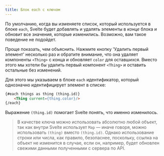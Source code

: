 ```yaml
---
title: Блок each с ключом
---
```


По умолчанию, когда вы изменяете список, который используется в блоке `each`, Svelte будет добавлять и удалять элементы в *конце* блока и обновит все значения, которые изменились. Возможно, вам такое поведение не подойдет.

Проще показать, чем объяснить. Нажмите кнопку 'Удалить первый элемент' несколько раз и обратите внимание, что она удаляет компоненты `<Thing>` с конца и обновляет `color` для оставшихся. Вместо этого мы хотели бы удалить первый компонент `<Thing>` и оставить остальные без изменений.

Для этого мы указываем в блоке `each` идентификатор, который однозначно идентифицирует элемент в списке:

```html
{#each things as thing (thing.id)}
	<Thing current={thing.color}/>
{/each}
```

Выражение `(thing.id)` помогает Svelte понять, что именно изменилось.

> В качестве ключа можно использовать абсолютно любой объект, так как внутри Svelte использует `Map` — иначе говоря, можно использовать `(thing)` вместо `(thing.id)`. Однако использование строки или числа, как правило, безопаснее, поскольку, ссылка на объект не изменится в случае, если он, например, будет обновлен свежими данными полученными с сервера по API.